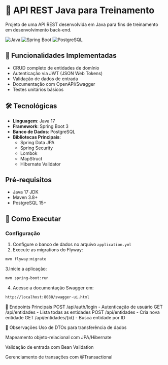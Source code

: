 # 🚀 API REST Java para Treinamento

Projeto de uma API REST desenvolvida em Java para fins de treinamento em desenvolvimento back-end.

![Java](https://img.shields.io/badge/Java-17-orange.svg)
![Spring Boot](https://img.shields.io/badge/Spring_Boot-3.1.5-green.svg)
![PostgreSQL](https://img.shields.io/badge/PostgreSQL-15-blue.svg)

## 🔧 Funcionalidades Implementadas
- CRUD completo de entidades de domínio
- Autenticação via JWT (JSON Web Tokens)
- Validação de dados de entrada
- Documentação com OpenAPI/Swagger
- Testes unitários básicos

## 🛠️ Tecnológicas
- **Linguagem**: Java 17
- **Framework**: Spring Boot 3
- **Banco de Dados**: PostgreSQL
- **Bibliotecas Principais**:
  - Spring Data JPA
  - Spring Security
  - Lombok
  - MapStruct
  - Hibernate Validator

## Pré-requisitos
- Java 17 JDK
- Maven 3.8+
- PostgreSQL 15+

## 🚀 Como Executar
### Configuração
1. Configure o banco de dados no arquivo `application.yml`
2. Execute as migrations do Flyway:
```bash
mvn flyway:migrate
```
3.Inicie a aplicação:
```bash
mvn spring-boot:run
```
4. Acesse a documentação Swagger em:
```bash
http://localhost:8080/swagger-ui.html
```
   
📌 Endpoints Principais
POST /api/auth/login - Autenticação de usuário
GET /api/entidades - Lista todas as entidades
POST /api/entidades - Cria nova entidade
GET /api/entidades/{id} - Busca entidade por ID

📝 Observações
Uso de DTOs para transferência de dados

Mapeamento objeto-relacional com JPA/Hibernate

Validação de entrada com Bean Validation

Gerenciamento de transações com @Transactional

